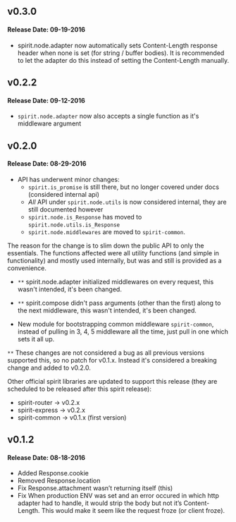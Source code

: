 ## v0.3.0
#### Release Date: 09-19-2016
- spirit.node.adapter now automatically sets Content-Length response header when none is set (for string / buffer bodies). It is recommended to let the adapter do this instead of setting the Content-Length manually.

## v0.2.2
#### Release Date: 09-12-2016
- `spirit.node.adapter` now also accepts a single function as it's middleware argument

## v0.2.0
#### Release Date: 08-29-2016
- API has underwent minor changes:
  - `spirit.is_promise` is still there, but no longer covered under docs (considered internal api)
  - _All_ API under `spirit.node.utils` is now considered internal, they are still documented however
  - `spirit.node.is_Response` has moved to `spirit.node.utils.is_Response`
  - `spirit.node.middlewares` are moved to `spirit-common`.

The reason for the change is to slim down the public API to only the essentials. The functions affected were all utility functions (and simple in functionality) and mostly used internally, but was and still is provided as a convenience.

- `**` spirit.node.adapter initialized middlewares on every request, this wasn't intended, it's been changed.

- `**` spirit.compose didn't pass arguments (other than the first) along to the next middleware, this wasn't intended, it's been changed.

- New module for bootstrapping common middleware `spirit-common`, instead of pulling in 3, 4, 5 middleware all the time, just pull in one which sets it all up.

`**` These changes are not considered a bug as all previous versions supported this, so no patch for v0.1.x. Instead it's considered a breaking change and added to v0.2.0.

Other official spirit libraries are updated to support this release (they are scheduled to be released after this spirit release):
- spirit-router -> v0.2.x
- spirit-express -> v0.2.x
- spirit-common -> v0.1.x (first version)

## v0.1.2
#### Release Date: 08-18-2016
- Added Response.cookie
- Removed Response.location
- Fix Response.attachment wasn’t returning itself (this)
- Fix When production ENV was set and an error occured in which http adapter had to handle, it would strip the body but not it’s Content-Length. This would make it seem like the request froze (or client froze).

